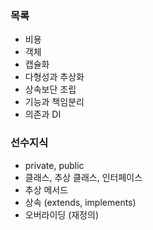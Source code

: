 ### 목록
- 비용
- 객체
- 캡슐화
- 다형성과 추상화
- 상속보단 조립
- 기능과 책임분리
- 의존과 DI

### 선수지식
- private, public
- 클래스, 추상 클래스, 인터페이스
- 추상 메서드
- 상속 (extends, implements)
- 오버라이딩 (재정의)
